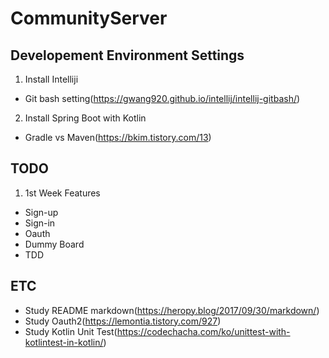 # CommunityServer
## Developement Environment Settings
1. Install Intelliji
  - Git bash setting(https://gwang920.github.io/intellij/intellij-gitbash/)
2. Install Spring Boot with Kotlin
- Gradle vs Maven(https://bkim.tistory.com/13)

## TODO
1. 1st Week Features
- Sign-up
- Sign-in
- Oauth
- Dummy Board
- TDD

## ETC
- Study README markdown(https://heropy.blog/2017/09/30/markdown/)
- Study Oauth2(https://lemontia.tistory.com/927)
- Study Kotlin Unit Test(https://codechacha.com/ko/unittest-with-kotlintest-in-kotlin/)
